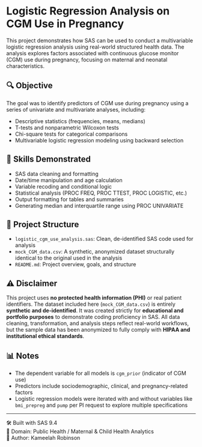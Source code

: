 # Logistic Regression Analysis on CGM Use in Pregnancy

This project demonstrates how SAS can be used to conduct a multivariable logistic regression analysis using real-world structured health data. The analysis explores factors associated with continuous glucose monitor (CGM) use during pregnancy, focusing on maternal and neonatal characteristics.

## 🔍 Objective

The goal was to identify predictors of CGM use during pregnancy using a series of univariate and multivariate analyses, including:

- Descriptive statistics (frequencies, means, medians)
- T-tests and nonparametric Wilcoxon tests
- Chi-square tests for categorical comparisons
- Multivariable logistic regression modeling using backward selection

## 🧪 Skills Demonstrated

- SAS data cleaning and formatting
- Date/time manipulation and age calculation
- Variable recoding and conditional logic
- Statistical analysis (PROC FREQ, PROC TTEST, PROC LOGISTIC, etc.)
- Output formatting for tables and summaries
- Generating median and interquartile range using PROC UNIVARIATE

## 📁 Project Structure

- `logistic_cgm_use_analysis.sas`: Clean, de-identified SAS code used for analysis
- `mock_CGM_data.csv`: A synthetic, anonymized dataset structurally identical to the original used in the analysis
- `README.md`: Project overview, goals, and structure

## ⚠️ Disclaimer

This project uses **no protected health information (PHI)** or real patient identifiers. The dataset included here (`mock_CGM_data.csv`) is entirely **synthetic and de-identified**. It was created strictly for **educational and portfolio purposes** to demonstrate coding proficiency in SAS. All data cleaning, transformation, and analysis steps reflect real-world workflows, but the sample data has been anonymized to fully comply with **HIPAA and institutional ethical standards**.

## 📊 Notes

- The dependent variable for all models is `cgm_prior` (indicator of CGM use)
- Predictors include sociodemographic, clinical, and pregnancy-related factors
- Logistic regression models were iterated with and without variables like `bmi_prepreg` and `pump` per PI request to explore multiple specifications

---

🛠 Built with SAS 9.4  
📍 Domain: Public Health / Maternal & Child Health Analytics  
👤 Author: Kameelah Robinson  
